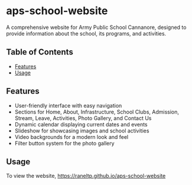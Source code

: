 # aps-school-website

A comprehensive website for Army Public School Cannanore, designed to provide information about the school, its programs, and activities.

## Table of Contents

- [Features](#features)
- [Usage](#usage)

## Features

- User-friendly interface with easy navigation
- Sections for Home, About, Infrastructure, School Clubs, Admission, Stream, Leave, Activities, Photo Gallery, and Contact Us
- Dynamic calendar displaying current dates and events
- Slideshow for showcasing images and school activities
- Video backgrounds for a modern look and feel
- Filter button system for the photo gallery

## Usage

To view the website,
https://raneltp.github.io/aps-school-website
